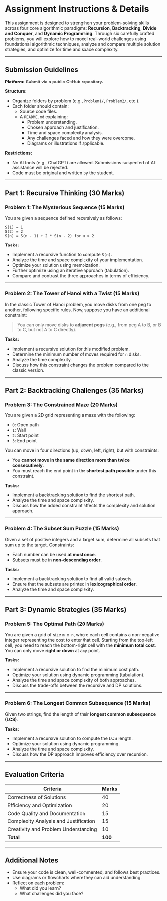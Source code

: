 # Assignment Instructions & Details

This assignment is designed to strengthen your problem-solving skills across four core algorithmic paradigms: **Recursion**, **Backtracking**, **Divide and Conquer**, and **Dynamic Programming**. Through six carefully crafted problems, you will explore how to model real-world challenges using foundational algorithmic techniques, analyze and compare multiple solution strategies, and optimize for time and space complexity.

---

## Submission Guidelines

**Platform:** Submit via a public GitHub repository.

**Structure:**
- Organize folders by problem (e.g., `Problem1/`, `Problem2/`, etc.).
- Each folder should contain:
  - Source code files.
  - A `README.md` explaining:
    - Problem understanding.
    - Chosen approach and justification.
    - Time and space complexity analysis.
    - Any challenges faced and how they were overcome.
    - Diagrams or illustrations if applicable.

**Restrictions:**
- No AI tools (e.g., ChatGPT) are allowed. Submissions suspected of AI assistance will be rejected.
- Code must be original and written by the student.

---

## Part 1: Recursive Thinking (30 Marks)

### Problem 1: The Mysterious Sequence (15 Marks)

You are given a sequence defined recursively as follows:

```
S(1) = 1  
S(2) = 2  
S(n) = S(n - 1) + 2 * S(n - 2) for n > 2
```

**Tasks:**
- Implement a recursive function to compute `S(n)`.
- Analyze the time and space complexity of your implementation.
- Optimize your solution using memoization.
- Further optimize using an iterative approach (tabulation).
- Compare and contrast the three approaches in terms of efficiency.

---

### Problem 2: The Tower of Hanoi with a Twist (15 Marks)

In the classic Tower of Hanoi problem, you move disks from one peg to another, following specific rules. Now, suppose you have an additional constraint:

> You can only move disks to **adjacent pegs** (e.g., from peg A to B, or B to C, but not A to C directly).

**Tasks:**
- Implement a recursive solution for this modified problem.
- Determine the minimum number of moves required for `n` disks.
- Analyze the time complexity.
- Discuss how this constraint changes the problem compared to the classic version.

---

## Part 2: Backtracking Challenges (35 Marks)

### Problem 3: The Constrained Maze (20 Marks)

You are given a 2D grid representing a maze with the following:

- `0`: Open path  
- `1`: Wall  
- `2`: Start point  
- `3`: End point  

You can move in four directions (up, down, left, right), but with constraints:
- You **cannot move in the same direction more than twice consecutively**.
- You must reach the end point in the **shortest path possible** under this constraint.

**Tasks:**
- Implement a backtracking solution to find the shortest path.
- Analyze the time and space complexity.
- Discuss how the added constraint affects the complexity and solution approach.

---

### Problem 4: The Subset Sum Puzzle (15 Marks)

Given a set of positive integers and a target sum, determine all subsets that sum up to the target. Constraints:
- Each number can be used **at most once**.
- Subsets must be in **non-descending order**.

**Tasks:**
- Implement a backtracking solution to find all valid subsets.
- Ensure that the subsets are printed in **lexicographical order**.
- Analyze the time and space complexity.

---

## Part 3: Dynamic Strategies (35 Marks)

### Problem 5: The Optimal Path (20 Marks)

You are given a grid of size `m x n`, where each cell contains a non-negative integer representing the cost to enter that cell. Starting from the top-left cell, you need to reach the bottom-right cell with the **minimum total cost**. You can only move **right or down** at any point.

**Tasks:**
- Implement a recursive solution to find the minimum cost path.
- Optimize your solution using dynamic programming (tabulation).
- Analyze the time and space complexity of both approaches.
- Discuss the trade-offs between the recursive and DP solutions.

---

### Problem 6: The Longest Common Subsequence (15 Marks)

Given two strings, find the length of their **longest common subsequence (LCS)**.

**Tasks:**
- Implement a recursive solution to compute the LCS length.
- Optimize your solution using dynamic programming.
- Analyze the time and space complexity.
- Discuss how the DP approach improves efficiency over recursion.

---

## Evaluation Criteria

| Criteria                          | Marks |
|----------------------------------|-------|
| Correctness of Solutions         | 40    |
| Efficiency and Optimization      | 20    |
| Code Quality and Documentation   | 15    |
| Complexity Analysis and Justification | 15 |
| Creativity and Problem Understanding | 10 |
| **Total**                        | **100** |

---

## Additional Notes

- Ensure your code is clean, well-commented, and follows best practices.
- Use diagrams or flowcharts where they can aid understanding.
- Reflect on each problem:
  - What did you learn?
  - What challenges did you face?
